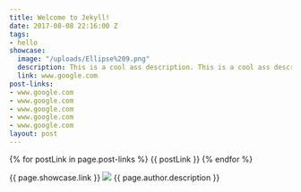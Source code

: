 ```yaml
---
title: Welcome to Jekyll!
date: 2017-08-08 22:16:00 Z
tags:
- hello
showcase:
  image: "/uploads/Ellipse%209.png"
  description: This is a cool ass description. This is a cool ass description.
  link: www.google.com
post-links:
- www.google.com
- www.google.com
- www.google.com
- www.google.com
- www.google.com
layout: post
---
```


{% for postLink in page.post-links %}
  {{ postLink }}
{% endfor %}

{{ page.showcase.link }}
<img src="{{ page.showcase.image }}" />
{{ page.author.description }}